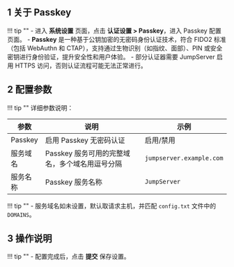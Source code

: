 
## 1 关于 Passkey

!!! tip ""
    - 进入 **系统设置** 页面，点击 **认证设置 > Passkey**，进入 Passkey 配置页面。
    - **Passkey** 是一种基于公钥加密的无密码身份认证技术，符合 FIDO2 标准（包括 WebAuthn 和 CTAP），支持通过生物识别（如指纹、面部）、PIN 或安全密钥进行身份验证，提升安全性和用户体验。
    - 部分认证器需要 JumpServer 启用 HTTPS 访问，否则认证流程可能无法正常进行。

## 2 配置参数

!!! tip ""
    详细参数说明：

| 参数 | 说明 | 示例 |
|------|------|------|
| Passkey | 启用 Passkey 无密码认证 | 启用/禁用 |
| 服务域名 | Passkey 服务可用的完整域名，多个域名用逗号分隔 | `jumpserver.example.com` |
| 服务名称 | Passkey 服务名称 | `JumpServer` |

!!! tip ""
    - 服务域名如未设置，默认取请求主机，并匹配 `config.txt` 文件中的 `DOMAINS`。

## 3 操作说明

!!! tip ""
    - 配置完成后，点击 **提交** 保存设置。

